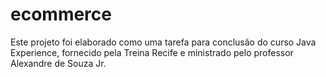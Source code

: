 # ecommerce
Este projeto foi elaborado como uma tarefa para conclusão do curso Java Experience, fornecido pela Treina Recife e ministrado pelo professor Alexandre de Souza Jr.

